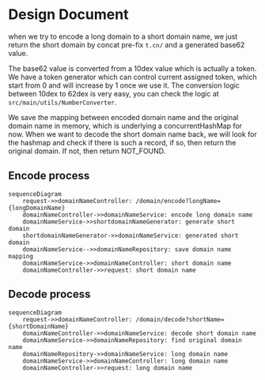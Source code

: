 # Design Document
when we try to encode a long domain to a short domain name, we just return the short domain by concat pre-fix `t.cn/` and a generated base62 value.

The base62 value is converted from a 10dex value which is actually a token. We have a token generator which can control current assigned token, which start from 0 and will increase by 1 once we use it. The conversion logic between 10dex to 62dex is very easy, you can check the logic at `src/main/utils/NumberConverter`.

We save the mapping between encoded domain name and the original domain name in memory, which is underlying a concurrentHashMap for now. When we want to decode the short domain name back, we will look for the hashmap and check if there is such a record, if so, then return the original domain. If not, then return NOT_FOUND.

## Encode process
```mermaid
sequenceDiagram
    request->>domainNameController: /domain/encode?longName={longDomainName}
    domainNameController->>domainNameService: encode long domain name
    domainNameService->>shortdomainNameGenerator: generate short domain
    shortdomainNameGenerator->>domainNameService: generated short domain
    domainNameService-->>domainNameRepository: save domain name mapping
    domainNameService->>domainNameController: short domain name
    domainNameController->>request: short domain name
```

## Decode process
```mermaid
sequenceDiagram
    request->>domainNameController: /domain/decode?shortName={shortDomainName}
    domainNameController->>domainNameService: decode short domain name
    domainNameService->>domainNameRepository: find original domain name
    domainNameRepository->>domainNameService: long domain name
    domainNameService->>domainNameController: long domain name
    domainNameController->>request: long domain name
```
